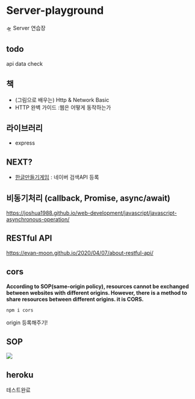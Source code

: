 # Server-playground

🛸 Server 연습장

## todo

api data check

## 책

- (그림으로 배우는) Http & Network Basic
- HTTP 완벽 가이드 :웹은 어떻게 동작하는가

## 라이브러리

- express

## NEXT?

- [한글만들기게임](https://github.com/taenykim/hangul-word-game) : 네이버 검색API 등록

## 비동기처리 (callback, Promise, async/await)

<https://joshua1988.github.io/web-development/javascript/javascript-asynchronous-operation/>

## RESTful API

<https://evan-moon.github.io/2020/04/07/about-restful-api/>

## cors

**According to SOP(same-origin policy), resources cannot be exchanged between websites with different origins. However, there is a method to share resources between different origins. it is CORS.**

```bash
npm i cors
```

origin 등록해주기!

## SOP

![](https://github.com/taenykim/taenykim_blog/raw/6f342ee44541e2342328d3faddfe891002b4f1df/content/blog/project/images/crossdomain2.png)

## heroku

테스트완료
